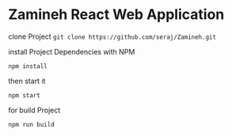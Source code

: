 # Zamineh React Web Application

clone Project 
`git clone https://github.com/seraj/Zamineh.git`

install Project Dependencies with NPM

`npm install`


then start it

`npm start`

for build Project

`npm run build`
